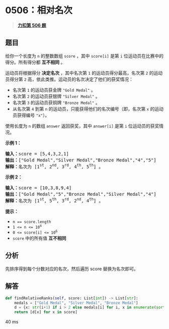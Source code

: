 # 0506：相对名次


> <u>**[力扣第 506 题](https://leetcode.cn/problems/relative-ranks/)**</u>

## 题目

<p>给你一个长度为 <code>n</code> 的整数数组 <code>score</code> ，其中 <code>score[i]</code> 是第 <code>i</code> 位运动员在比赛中的得分。所有得分都 <strong>互不相同</strong> 。</p>

<p>运动员将根据得分 <strong>决定名次</strong> ，其中名次第 <code>1</code> 的运动员得分最高，名次第 <code>2</code> 的运动员得分第 <code>2</code> 高，依此类推。运动员的名次决定了他们的获奖情况：</p>

<ul>
<li>名次第 <code>1</code> 的运动员获金牌 <code>"Gold Medal"</code> 。</li>
<li>名次第 <code>2</code> 的运动员获银牌 <code>"Silver Medal"</code> 。</li>
<li>名次第 <code>3</code> 的运动员获铜牌 <code>"Bronze Medal"</code> 。</li>
<li>从名次第 <code>4</code> 到第 <code>n</code> 的运动员，只能获得他们的名次编号（即，名次第 <code>x</code> 的运动员获得编号 <code>"x"</code>）。</li>
</ul>

<p>使用长度为 <code>n</code> 的数组 <code>answer</code> 返回获奖，其中 <code>answer[i]</code> 是第 <code>i</code> 位运动员的获奖情况。</p>



<p><strong>示例 1：</strong></p>

<pre>
<strong>输入：</strong>score = [5,4,3,2,1]
<strong>输出：</strong>["Gold Medal","Silver Medal","Bronze Medal","4","5"]
<strong>解释：</strong>名次为 [1<sup>st</sup>, 2<sup>nd</sup>, 3<sup>rd</sup>, 4<sup>th</sup>, 5<sup>th</sup>] 。</pre>

<p><strong>示例 2：</strong></p>

<pre>
<strong>输入：</strong>score = [10,3,8,9,4]
<strong>输出：</strong>["Gold Medal","5","Bronze Medal","Silver Medal","4"]
<strong>解释：</strong>名次为 [1<sup>st</sup>, 5<sup>th</sup>, 3<sup>rd</sup>, 2<sup>nd</sup>, 4<sup>th</sup>] 。
</pre>



<p><strong>提示：</strong></p>

<ul>
<li><code>n == score.length</code></li>
<li><code>1 &lt;= n &lt;= 10<sup>4</sup></code></li>
<li><code>0 &lt;= score[i] &lt;= 10<sup>6</sup></code></li>
<li><code>score</code> 中的所有值 <strong>互不相同</strong></li>
</ul>


## 分析

先排序得到每个分数对应的名次，然后遍历 score 替换为名次即可。

## 解答

```python
def findRelativeRanks(self, score: List[int]) -> List[str]:
    medals = ["Gold Medal", "Silver Medal", "Bronze Medal"]
    d = {x: str(i+1) if i > 2 else medals[i] for i, x in enumerate(sorted(score, reverse=True))}
    return [d[x] for x in score]
```

40 ms
